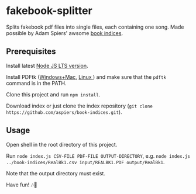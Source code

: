 # fakebook-splitter

Splits fakebook pdf files into single files, each containing one song. 
Made possible by Adam Spiers' awsome [book indices](https://github.com/aspiers/book-indices).

## Prerequisites

Install latest [Node JS LTS version](https://nodejs.org/en/).

Install PDFtk ([Windows+Mac](https://www.pdflabs.com/tools/pdftk-server/), [Linux ](https://wiki.ubuntuusers.de/pdftk/)) and make sure that the `pdftk` command is in the PATH.

Clone this project and run `npm install`.

Download index or just clone the index repository (`git clone https://github.com/aspiers/book-indices.git`).

## Usage

Open shell in the root directory of this project.

Run `node index.js CSV-FILE PDF-FILE OUTPUT-DIRECTORY`, e.g. `node index.js ../book-indices/RealBk1.csv input/REALBK1.PDF output/RealBk1`.

Note that the output directory must exist.

Have fun! 🎶🎵
